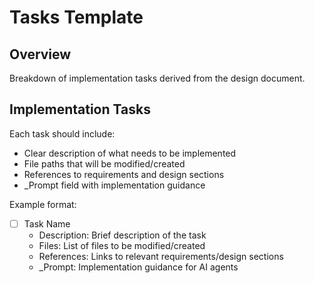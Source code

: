 # Tasks Template

## Overview
Breakdown of implementation tasks derived from the design document.

## Implementation Tasks
Each task should include:
- Clear description of what needs to be implemented
- File paths that will be modified/created
- References to requirements and design sections
- _Prompt field with implementation guidance

Example format:
- [ ] Task Name
  - Description: Brief description of the task
  - Files: List of files to be modified/created
  - References: Links to relevant requirements/design sections
  - _Prompt: Implementation guidance for AI agents